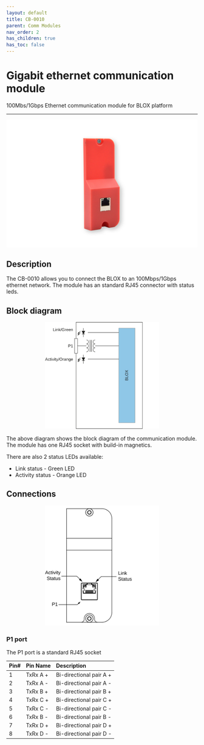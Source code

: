 ```yaml
---
layout: default
title: CB-0010
parent: Comm Modules
nav_order: 2
has_children: true
has_toc: false
---
```


# Gigabit ethernet communication module

100Mbs/1Gbps Ethernet communication module for BLOX platform

---

<p align="center">
<img src="/assets/images/pages/communication-modules/CB-0010/CB-0010.png">
</p>

## Description

The CB-0010 allows you to connect the BLOX to an 100Mbps/1Gbps ethernet network.
The module has an standard RJ45 connector with status leds. 

## Block diagram

<p align="center">
<img src="/assets/images/pages/communication-modules/CB-0010/CB-0010%20Blockdiagram.svg" width="300">
</p>

The above diagram shows the block diagram of the communication module.
The module has one RJ45 socket with build-in magnetics.

There are also 2 status LEDs available:
* Link status - Green LED
* Activity status - Orange LED

## Connections

<p align="center">
<img src="/assets/images/pages/communication-modules/CB-0010/CB-0010%20Connections.svg" width="300">
</p>

### P1 port

The P1 port is a standard RJ45 socket 

| Pin# | Pin Name  | Description               |
|:-----|:----------|:--------------------------|
| 1    | TxRx A +  | Bi-directional pair A +   |
| 2    | TxRx A -  | Bi-directional pair A -   |
| 3    | TxRx B +  | Bi-directional pair B +   |
| 4    | TxRx C +  | Bi-directional pair C +   |
| 5    | TxRx C -  | Bi-directional pair C -   |
| 6    | TxRx B -  | Bi-directional pair B -   |
| 7    | TxRx D +  | Bi-directional pair D +   |
| 8    | TxRx D -  | Bi-directional pair D -   |
